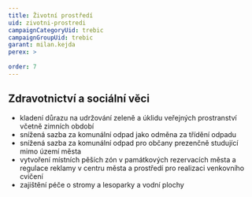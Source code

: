```yaml
---
title: Životní prostředí
uid: zivotni-prostredi
campaignCategoryUid: trebic
campaignGroupUid: trebic
garant: milan.kejda
perex: >
  
order: 7
---
```



## Zdravotnictví a sociální věci

* kladení důrazu na udržování zeleně a úklidu veřejných prostranství včetně zimních období
* snížená sazba za komunální odpad jako odměna za třídění odpadu
* snížená sazba za komunální odpad pro občany prezenčně studující mimo území města
* vytvoření místních pěších zón v památkových rezervacích města a regulace reklamy v centru města a prostředí pro realizaci venkovního cvičení
* zajištění péče o stromy a lesoparky a vodní plochy
